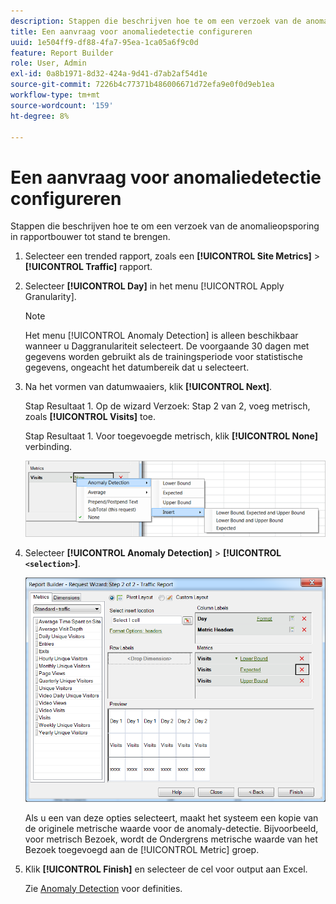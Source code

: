 ```yaml
---
description: Stappen die beschrijven hoe te om een verzoek van de anomalieopsporing in rapportbouwer tot stand te brengen.
title: Een aanvraag voor anomaliedetectie configureren
uuid: 1e504ff9-df88-4fa7-95ea-1ca05a6f9c0d
feature: Report Builder
role: User, Admin
exl-id: 0a8b1971-8d32-424a-9d41-d7ab2af54d1e
source-git-commit: 7226b4c77371b486006671d72efa9e0f0d9eb1ea
workflow-type: tm+mt
source-wordcount: '159'
ht-degree: 8%

---
```


# Een aanvraag voor anomaliedetectie configureren

Stappen die beschrijven hoe te om een verzoek van de anomalieopsporing in rapportbouwer tot stand te brengen.

1. Selecteer een trended rapport, zoals een **[!UICONTROL Site Metrics]** > **[!UICONTROL Traffic]** rapport.
1. Selecteer **[!UICONTROL Day]** in het menu [!UICONTROL Apply Granularity].

   >[!NOTE]
   >
   >Het menu [!UICONTROL Anomaly Detection] is alleen beschikbaar wanneer u Daggranulariteit selecteert. De voorgaande 30 dagen met gegevens worden gebruikt als de trainingsperiode voor statistische gegevens, ongeacht het datumbereik dat u selecteert.

1. Na het vormen van datumwaaiers, klik **[!UICONTROL Next]**.

   Stap Resultaat 1. Op de wizard Verzoek: Stap 2 van 2, voeg metrisch, zoals **[!UICONTROL Visits]** toe.

   Stap Resultaat 1. Voor toegevoegde metrisch, klik **[!UICONTROL None]** verbinding.

   ![Stap Resultaat](assets/anomaly_select.png)

1. Selecteer **[!UICONTROL Anomaly Detection]** > **[!UICONTROL `<selection>`]**.

   ![Stapinfo](assets/anomaly_visit.png)

   Als u een van deze opties selecteert, maakt het systeem een kopie van de originele metrische waarde voor de anomaly-detectie. Bijvoorbeeld, voor metrisch Bezoek, wordt de Ondergrens metrische waarde van het Bezoek toegevoegd aan de [!UICONTROL Metric] groep.
1. Klik **[!UICONTROL Finish]** en selecteer de cel voor output aan Excel.

   Zie [Anomaly Detection](/help/analyze/analysis-workspace/virtual-analyst/c-anomaly-detection/anomaly-detection.md) voor definities.
